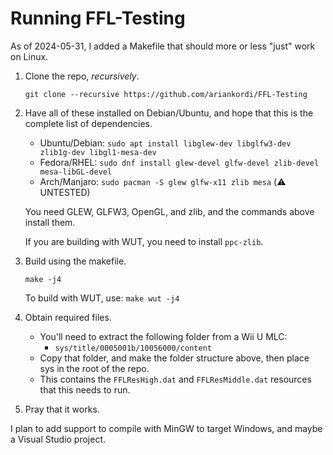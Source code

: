 # Running FFL-Testing
As of 2024-05-31, I added a Makefile that should more or less "just" work on Linux.
1. Clone the repo, _recursively_.
    ```
    git clone --recursive https://github.com/ariankordi/FFL-Testing
    ```
2. Have all of these installed on Debian/Ubuntu, and hope that this is the complete list of dependencies.

    * Ubuntu/Debian: `sudo apt install libglew-dev libglfw3-dev zlib1g-dev libgl1-mesa-dev`
    * Fedora/RHEL: `sudo dnf install glew-devel glfw-devel zlib-devel mesa-libGL-devel`
    * Arch/Manjaro: `sudo pacman -S glew glfw-x11 zlib mesa` (⚠️ UNTESTED)

    You need GLEW, GLFW3, OpenGL, and zlib, and the commands above install them.

    If you are building with WUT, you need to install `ppc-zlib`.
3. Build using the makefile.
    ```
    make -j4
    ```
    To build with WUT, use: `make wut -j4`
3. Obtain required files.
    * You'll need to extract the following folder from a Wii U MLC:
        - `sys/title/0005001b/10056000/content`
    * Copy that folder, and make the folder structure above, then place sys in  the root of the repo.
    * This contains the `FFLResHigh.dat` and `FFLResMiddle.dat` resources that this needs to run.
4. Pray that it works.

I plan to add support to compile with MinGW to target Windows, and maybe a Visual Studio project.
